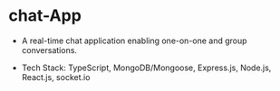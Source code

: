 # chat-App

- A real-time chat application enabling one-on-one and group conversations.

- Tech Stack: TypeScript, MongoDB/Mongoose, Express.js, Node.js, React.js, socket.io


